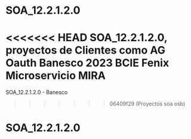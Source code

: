 # SOA_12.2.1.2.0
<<<<<<< HEAD
SOA_12.2.1.2.0, proyectos de Clientes como AG Oauth Banesco 2023 BCIE Fenix Microservicio MIRA
=======
SOA_12.2.1.2.0 - Banesco
>>>>>>> 06409f29 (Proyectos soa osb)
# SOA_12.2.1.2.0
